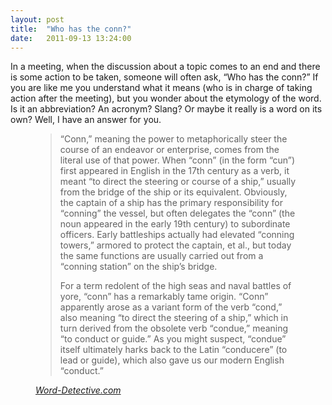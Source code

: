```yaml
---
layout: post
title:  "Who has the conn?"
date:   2011-09-13 13:24:00
---
```


In a meeting, when the discussion about a topic comes to an end and there is some action to be taken, someone will often ask, “Who has the conn?” If you are like me you understand what it means (who is in charge of taking action after the meeting), but you wonder about the etymology of the word. Is it an abbreviation? An acronym? Slang? Or maybe it really is a word on its own? Well, I have an answer for you.

<figure class="quote">
    <blockquote>
        <p>“Conn,” meaning the power to metaphorically steer the course of an endeavor or enterprise, comes from the literal use of that power. When “conn” (in the form “cun”) first appeared in English in the 17th century as a verb, it meant “to direct the steering or course of a ship,” usually from the bridge of the ship or its equivalent. Obviously, the captain of a ship has the primary responsibility for “conning” the vessel, but often delegates the “conn” (the noun appeared in the early 19th century) to subordinate officers. Early battleships actually had elevated “conning towers,” armored to protect the captain, et al., but today the same functions are usually carried out from a “conning station” on the ship’s bridge.</p>
        <p>For a term redolent of the high seas and naval battles of yore, “conn” has a remarkably tame origin. “Conn” apparently arose as a variant form of the verb “cond,” also meaning “to direct the steering of a ship,” which in turn derived from the obsolete verb “condue,” meaning “to conduct or guide.” As you might suspect, “condue” itself ultimately harks back to the Latin “conducere” (to lead or guide), which also gave us our modern English “conduct.”</p>
    </blockquote>
    <figcaption class="source"><cite><a href="http://www.word-detective.com/030107A.html#conn">Word-Detective.com</a></cite></figcaption>
</figure>